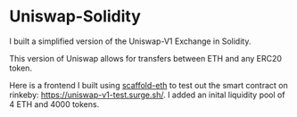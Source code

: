 # Uniswap-Solidity
I built a simplified version of the Uniswap-V1 Exchange in Solidity.

This version of Uniswap allows for transfers between ETH and any ERC20 token. 

Here is a frontend I built using [scaffold-eth](https://github.com/scaffold-eth/scaffold-eth) to test out the smart contract on rinkeby: https://uniswap-v1-test.surge.sh/. I added an inital liquidity pool of 4 ETH and 4000 tokens.
